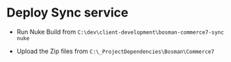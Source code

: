 # Deploy Sync service


- Run Nuke Build from `C:\dev\client-development\bosman-commerce7-sync`
  `nuke` 

- Upload the Zip files from `C:\_ProjectDependencies\Bosman\Commerce7`



